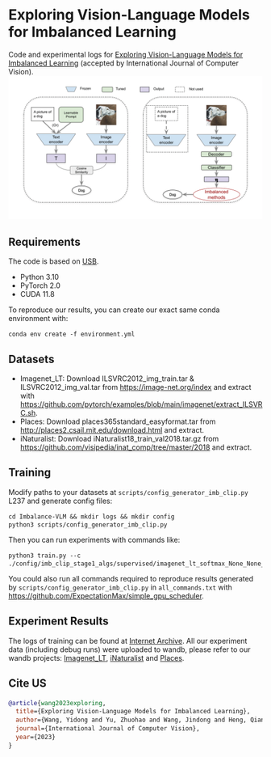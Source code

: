 # Exploring Vision-Language Models for Imbalanced Learning
Code and experimental logs for [Exploring Vision-Language Models for Imbalanced Learning](https://arxiv.org/abs/2304.01457) (accepted by International Journal of Computer Vision). 
![main-figure](main-figure.png) 


## Requirements

The code is based on [USB](https://github.com/microsoft/Semi-supervised-learning).

+ Python 3.10
+ PyTorch 2.0
+ CUDA 11.8

To reproduce our results, you can create our exact same conda environment with:
```shell
conda env create -f environment.yml
```

## Datasets
+ Imagenet_LT: Download ILSVRC2012_img_train.tar & ILSVRC2012_img_val.tar from https://image-net.org/index and extract with https://github.com/pytorch/examples/blob/main/imagenet/extract_ILSVRC.sh.
+ Places: Download places365standard_easyformat.tar from http://places2.csail.mit.edu/download.html and extract.
+ iNaturalist: Download iNaturalist18_train_val2018.tar.gz from https://github.com/visipedia/inat_comp/tree/master/2018 and extract.


## Training

Modify paths to your datasets at `scripts/config_generator_imb_clip.py` L237 and generate config files:
```shell
cd Imbalance-VLM && mkdir logs && mkdir config
python3 scripts/config_generator_imb_clip.py
```
Then you can run experiments with commands like:
```shell
python3 train.py --c ./config/imb_clip_stage1_algs/supervised/imagenet_lt_softmax_None_None_0.yaml
```
You could also run all commands required to reproduce results generated by `scripts/config_generator_imb_clip.py` in `all_commands.txt` with https://github.com/ExpectationMax/simple_gpu_scheduler.



## Experiment Results

The logs of training can be found at [Internet Archive](https://archive.org/details/imbalance_lvm_logs_backup).
All our experiment data (including debug runs) were uploaded to wandb, please refer to our wandb projects: [Imagenet_LT](https://wandb.ai/imbclip/imagenet_lt), [iNaturalist](https://wandb.ai/imbclip/inaturalist) and [Places](https://wandb.ai/imbclip/places).

## Cite US
```bibtex
@article{wang2023exploring,
  title={Exploring Vision-Language Models for Imbalanced Learning},
  author={Wang, Yidong and Yu, Zhuohao and Wang, Jindong and Heng, Qiang and Chen, Hao and Ye, Wei and Xie, Rui and Xie, Xing and Zhang, Shikun},
  journal={International Journal of Computer Vision},
  year={2023}
}
```

